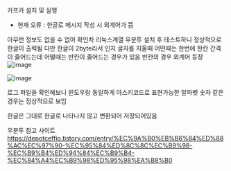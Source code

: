 카프카 설치 및 실행 

- 현재 오류 : 한글로 메시지 작성 시 외계어가 뜸



아무런 정보도 없을 수 없어 확인차 리눅스계열 우분투 설치 후 테스트하니 정상적으로 한글이 출력됨 다만 한글이 2byte라서 인지 글자를 지울때 어떤때는 한번에 한칸 간격이 줄어드는데 어떨때는 반칸이 줄어드는 경우가 있음 반칸의 경우 외계어 등장
![image](https://github.com/2nho/personal-study/assets/97571604/2782b6e0-920b-4074-a4ec-48500663460f)


![image](https://github.com/2nho/personal-study/assets/97571604/8062692e-a35e-46a8-87c4-f35ccbe3d2da)

로그 파일을 확인해보니 윈도우랑 동일하게 아스키코드로 표현가능한 알파벳 숫자 같은 경우는 정상적으로 보임 

한글은 그대로 한글로 나타나지 않고 변환되어 저장되어있음


우분투 참고 사이트 https://depotceffio.tistory.com/entry/%EC%9A%B0%EB%B6%84%ED%88%AC%EC%97%90-%EC%95%84%ED%8C%8C%EC%B9%98-%EC%B9%B4%ED%94%84%EC%B9%B4-%EC%84%A4%EC%B9%98%ED%95%98%EA%B8%B0
